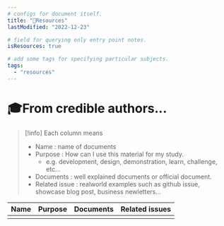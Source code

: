 ```yaml
---
# configs for document itself.
title: "🚚Resources"
lastModified: "2022-12-23"

# field for querying only entry point notes.
isResources: true

# add some tags for specifying particular subjects.
tags:
  - "resources"
---
```

# 🎓From credible authors...
> [!info] Each column means
> - Name : name of documents
> - Purpose : How can I use this material for my study.
> 	- e.g. development, design, demonstration, learn, challenge, etc...
> - Documents : well explained documents or official document.
> - Related issue : realworld examples such as github issue, showcase blog post, business newletters...

| Name | Purpose | Documents | Related issues | 
| ---- | ------- | --------- | ------------- |
|      |         |           |               |
